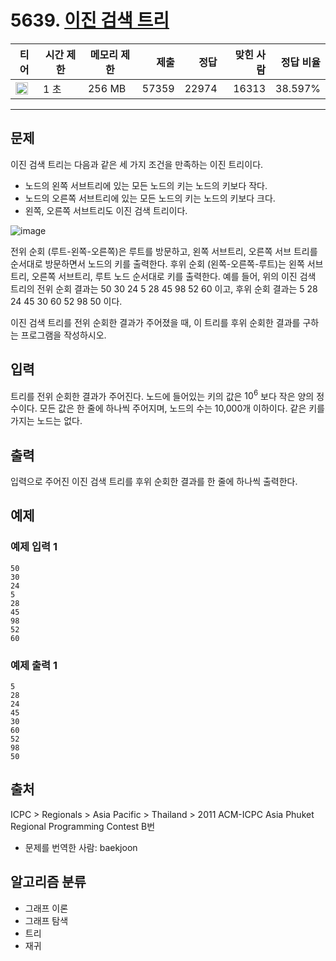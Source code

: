 # 5639. [이진 검색 트리](https://www.acmicpc.net/problem/5639)

| 티어                                                                  | 시간 제한 | 메모리 제한 |  제출 |  정답 | 맞힌 사람 | 정답 비율 |
| --------------------------------------------------------------------- | --------- | ----------- | ----: | ----: | --------: | --------: |
| <img src="https://static.solved.ac/tier_small/12.svg" width="20px" /> | 1 초      | 256 MB      | 57359 | 22974 |     16313 |   38.597% |

---

## 문제

이진 검색 트리는 다음과 같은 세 가지 조건을 만족하는 이진 트리이다.

- 노드의 왼쪽 서브트리에 있는 모든 노드의 키는 노드의 키보다 작다.
- 노드의 오른쪽 서브트리에 있는 모든 노드의 키는 노드의 키보다 크다.
- 왼쪽, 오른쪽 서브트리도 이진 검색 트리이다.

![image](https://onlinejudgeimages.s3-ap-northeast-1.amazonaws.com/upload/images/bsearchtree.png)

전위 순회 (루트-왼쪽-오른쪽)은 루트를 방문하고, 왼쪽 서브트리, 오른쪽 서브 트리를 순서대로 방문하면서 노드의 키를 출력한다. 후위 순회 (왼쪽-오른쪽-루트)는 왼쪽 서브트리, 오른쪽 서브트리, 루트 노드 순서대로 키를 출력한다. 예를 들어, 위의 이진 검색 트리의 전위 순회 결과는 50 30 24 5 28 45 98 52 60 이고, 후위 순회 결과는 5 28 24 45 30 60 52 98 50 이다.

이진 검색 트리를 전위 순회한 결과가 주어졌을 때, 이 트리를 후위 순회한 결과를 구하는 프로그램을 작성하시오.

## 입력

트리를 전위 순회한 결과가 주어진다. 노드에 들어있는 키의 값은 $10^{6}$
보다 작은 양의 정수이다. 모든 값은 한 줄에 하나씩 주어지며, 노드의 수는 10,000개 이하이다. 같은 키를 가지는 노드는 없다.

## 출력

입력으로 주어진 이진 검색 트리를 후위 순회한 결과를 한 줄에 하나씩 출력한다.

## 예제

### 예제 입력 1

```
50
30
24
5
28
45
98
52
60
```

### 예제 출력 1

```
5
28
24
45
30
60
52
98
50
```

## 출처

ICPC
\>
Regionals
\>
Asia Pacific
\>
Thailand
\>
2011 ACM-ICPC Asia Phuket Regional Programming Contest
B번

- 문제를 번역한 사람: baekjoon

## 알고리즘 분류

- 그래프 이론
- 그래프 탐색
- 트리
- 재귀
